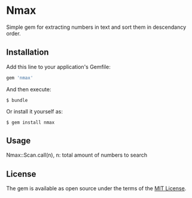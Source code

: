 # Nmax

Simple gem for extracting numbers in text and sort them in descendancy order.

## Installation

Add this line to your application's Gemfile:

```ruby
gem 'nmax'
```

And then execute:

    $ bundle

Or install it yourself as:

    $ gem install nmax

## Usage

Nmax::Scan.call(n),
n: total amount of numbers to search

## License

The gem is available as open source under the terms of the [MIT License](https://opensource.org/licenses/MIT).
